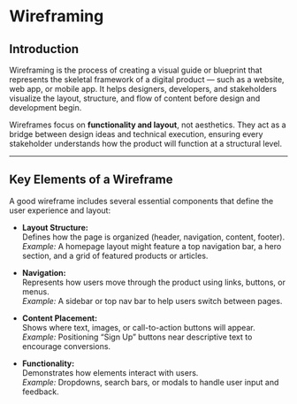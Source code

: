 # Wireframing

## Introduction

Wireframing is the process of creating a visual guide or blueprint that represents the skeletal framework of a digital product — such as a website, web app, or mobile app. It helps designers, developers, and stakeholders visualize the layout, structure, and flow of content before design and development begin.

Wireframes focus on **functionality and layout**, not aesthetics. They act as a bridge between design ideas and technical execution, ensuring every stakeholder understands how the product will function at a structural level.

---

## Key Elements of a Wireframe

A good wireframe includes several essential components that define the user experience and layout:

- **Layout Structure:**  
  Defines how the page is organized (header, navigation, content, footer).  
  *Example:* A homepage layout might feature a top navigation bar, a hero section, and a grid of featured products or articles.

- **Navigation:**  
  Represents how users move through the product using links, buttons, or menus.  
  *Example:* A sidebar or top nav bar to help users switch between pages.

- **Content Placement:**  
  Shows where text, images, or call-to-action buttons will appear.  
  *Example:* Positioning “Sign Up” buttons near descriptive text to encourage conversions.

- **Functionality:**  
  Demonstrates how elements interact with users.  
  *Example:* Dropdowns, search bars, or modals to handle user input and feedback.
